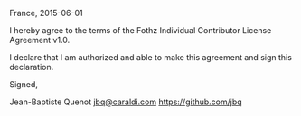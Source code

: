 France, 2015-06-01

I hereby agree to the terms of the Fothz Individual Contributor License
Agreement v1.0.

I declare that I am authorized and able to make this agreement and sign this
declaration.

Signed,

Jean-Baptiste Quenot jbq@caraldi.com https://github.com/jbq
